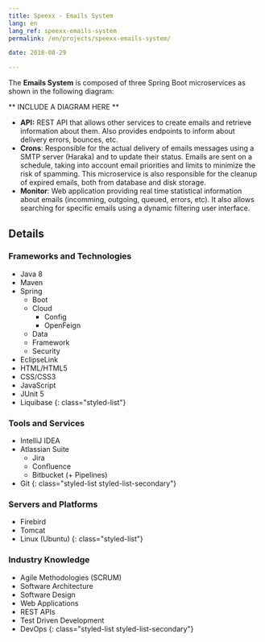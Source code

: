 ```yaml
---
title: Speexx - Emails System
lang: en
lang_ref: speexx-emails-system
permalink: /en/projects/speexx-emails-system/

date: 2018-08-29

---
```


The __Emails System__ is composed of three Spring Boot microservices as shown in the following diagram:

** INCLUDE A DIAGRAM HERE **

- __API:__ REST API that allows other services to create emails and retrieve information about them. Also provides endpoints to inform about delivery errors, bounces, etc.
- __Crons__: Responsible for the actual delivery of emails messages using a SMTP server (Haraka) and to update their status. Emails are sent on a schedule, taking into account email priorities and limits to minimize the risk of spamming. This microservice is also responsible for the cleanup of expired emails, both from database and disk storage.
- __Monitor__: Web application providing real time statistical information about emails (incomming, outgoing, queued, errors, etc). It also allows searching for specific emails using a dynamic filtering user interface.

## Details

### Frameworks and Technologies

- Java 8
- Maven
- Spring
    - Boot
    - Cloud
        - Config
        - OpenFeign
    - Data
    - Framework
    - Security
- EclipseLink
- HTML/HTML5
- CSS/CSS3
- JavaScript
- JUnit 5
- Liquibase
{: class="styled-list"}

### Tools and Services 

- IntelliJ IDEA
- Atlassian Suite
    - Jira
    - Confluence
    - Bitbucket (+ Pipelines)
- Git
{: class="styled-list styled-list-secondary"}

### Servers and Platforms

- Firebird
- Tomcat
- Linux (Ubuntu)
{: class="styled-list"}

### Industry Knowledge

- Agile Methodologies (SCRUM)
- Software Architecture
- Software Design
- Web Applications
- REST APIs
- Test Driven Development
- DevOps
{: class="styled-list styled-list-secondary"}